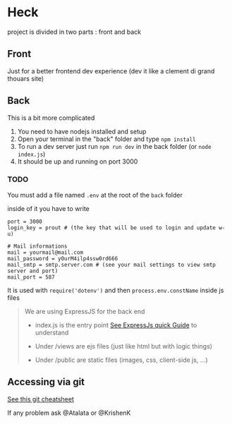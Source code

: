 # Heck

project is divided in two parts : front and back

## Front
Just for a better frontend dev experience (dev it like a clement di grand thouars site)

## Back
This is a bit more complicated

1) You need to have nodejs installed and setup
2) Open your terminal in the "back" folder and type `npm install`
3) To run a dev server just run `npm run dev` in the back folder (or `node index.js`)
4) It should be up and running on port 3000

### TODO
You must add a file named `.env` at the root of the `back` folder

inside of it you have to write 
```dotenv
port = 3000
login_key = prout # (the key that will be used to login and update w-u)

# Mail informations
mail = yourmail@mail.com
mail_password = y0urM4ilp4ssw0rd666
mail_smtp = smtp.server.com # (see your mail settings to view smtp server and port)
mail_port = 587
```
It is used with `require('dotenv')` and then `process.env.constName` inside js files

> We are using ExpressJS for the back end
> 
> - index.js is the entry point [See ExpressJs quick Guide](https://expressjs.com/) to understand
> 
> - Under /views are ejs files (just like html but with logic things)
> 
> - Under /public are static files (images, css, client-side js, ...)

## Accessing via git
[See this git cheatsheet](https://about.gitlab.com/images/press/git-cheat-sheet.pdf)

If any problem ask @Atalata or @KrishenK
